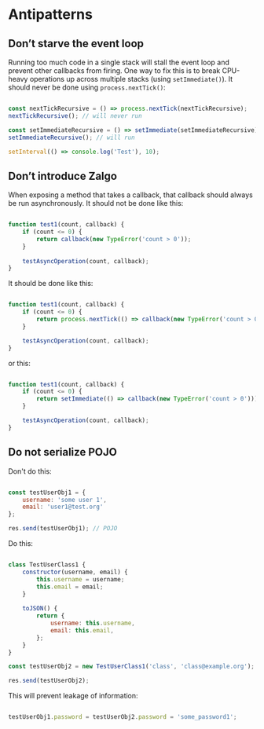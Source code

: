 # Antipatterns

## Don’t starve the event loop 

Running too much code in a single stack will stall the event loop and prevent other callbacks from firing. One way to fix this is to
break CPU-heavy operations up across multiple stacks (using `setImmediate()`). It should never be done using `process.nextTick()`:

```javascript

const nextTickRecursive = () => process.nextTick(nextTickRecursive);
nextTickRecursive(); // will never run

const setImmediateRecursive = () => setImmediate(setImmediateRecursive);
setImmediateRecursive(); // will run

setInterval(() => console.log('Test'), 10);

```

## Don’t introduce Zalgo

When exposing a method that takes a callback, that  callback should always be run asynchronously. It should not be done like this:

```javascript

function test1(count, callback) {
    if (count <= 0) {
        return callback(new TypeError('count > 0'));
    }
    
    testAsyncOperation(count, callback);
}

```

It should be done like this:

```javascript

function test1(count, callback) {
    if (count <= 0) {
        return process.nextTick(() => callback(new TypeError('count > 0')));
    }

    testAsyncOperation(count, callback);
}

```

or this:

```javascript

function test1(count, callback) {
    if (count <= 0) {
        return setImmediate(() => callback(new TypeError('count > 0')));
    }

    testAsyncOperation(count, callback);
}

```

## Do not serialize POJO

Don't do this:

```javascript

const testUserObj1 = {
    username: 'some user 1',
    email: 'user1@test.org'
};

res.send(testUserObj1); // POJO

```

Do this: 

```javascript

class TestUserClass1 {
    constructor(username, email) {
        this.username = username;
        this.email = email;
    }
    
    toJSON() {
        return {
            username: this.username,
            email: this.email,
        };
    }
}

const testUserObj2 = new TestUserClass1('class', 'class@example.org');

res.send(testUserObj2);


```

This will prevent leakage of information:

```javascript

testUserObj1.password = testUserObj2.password = 'some_password1';

```

